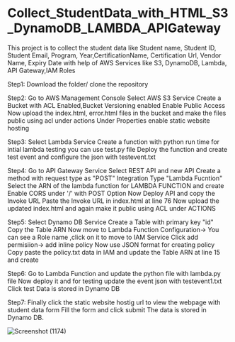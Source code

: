 # Collect_StudentData_with_HTML_S3_DynamoDB_LAMBDA_APIGateway
This project is to collect the student data like Student name, Student ID, Student Email, Program, Year,CertificationName, Certification Url, Vendor Name, Expiry Date with help of AWS Services like S3, DynamoDB, Lambda, API Gateway,IAM Roles

Step1:
Download the folder/ clone the repository

Step2:
Go to AWS Management Console
Select AWS S3 Service
Create a Bucket with ACL Enabled,Bucket Versioning enabled Enable Public Access
Now upload the index.html, error.html files in the bucket and make the files public using acl under actions
Under Properties enable static website hosting

Step3:
Select Lambda Service
Create a function with python run time
for intial lambda testing you can use test.py file
Deploy the function 
and create test event and configure the json with testevent.txt

Step4:
Go to API Gateway Service
Select REST API and new API
Create a method with request type as "POST"
Integration Type "Lambda Fucntion"
Select the ARN of the lambda function for LAMBDA FUNCTION and create
Enable CORS under '/' with POST Option
Now Deploy API and copy the Invoke URL
Paste the Invoke URL in index.html at line 76
Now upload the updated index.html and again make it public using ACL under ACTIONS

Step5:
Select Dynamo DB Service
Create a Table with primary key "id"
Copy the Table ARN
Now move to Lambda Function
Configuration-> You can see a Role name ,click on it to move to IAM Service
Click add permisiion-> add inline policy
Now use JSON format for creating policy 
Copy paste the policy.txt data in IAM and update the Table ARN at line 15 and create

Step6:
Go to Lambda Function and update the python file with lambda.py file
Now deploy it and for testing update the event json with testevent1.txt
Click test
Data is stored in Dynamo DB

Step7:
Finally click the static website hostig url to view the webpage with student data form
Fill the form and click submit
The data is stored in Dynamo DB.

![Screenshot (1174)](https://github.com/Sathvikkota/Collect_StudentData_with_HTML_S3_DynamoDB_LAMBDA_APIGateway/assets/96678527/19122a49-ab9f-41f7-b123-0de07b4219f8)
